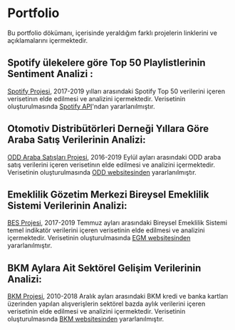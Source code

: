 # Portfolio 
Bu portfolio dökümanı, içerisinde yeraldığım farklı projelerin linklerini ve açıklamalarını içermektedir.

## Spotify ülekelere göre Top 50 Playlistlerinin Sentiment Analizi :
[Spotify Projesi](https://pjournal.github.io/mef03g-spo-R-ify/SpotifyR/EDA_Final_Report.html), 2017-2019 yılları arasındaki Spotify Top 50 verilerini içeren verisetinın elde edilmesi ve analizini içermektedir. Verisetinin oluşturulmasında [Spotify API](https://developer.spotify.com/documentation/web-api/)'ndan yararlanılmıştır.

## Otomotiv Distribütörleri Derneği Yıllara Göre Araba Satış Verilerinin Analizi:
[ODD Araba Satışları Projesi](https://pjournal.github.io/mef03g-spo-R-ify/ODD-Group-Assignment-by-spoRify.html), 2016-2019 Eylül ayları arasındaki ODD araba satış verilerini içeren verisetinın elde edilmesi ve analizini içermektedir. Verisetinin oluşturulmasında [ODD websitesinden](http://www.odd.org.tr/web_2837_1/neuralnetwork.aspx?type=36) yararlanılmıştır.

## Emeklilik Gözetim Merkezi Bireysel Emeklilik Sistemi Verilerinin Analizi:
[BES Projesi](https://pjournal.github.io/mef03g-spo-R-ify/BES_Assignment.html), 2017-2019 Temmuz ayları arasındaki Bireysel Emeklilik Sistemi temel indikatör verilerini içeren verisetinin elde edilmesi ve analizini içermektedir. Verisetinin oluşturulmasında [EGM websitesinden](https://www.egm.org.tr/bilgi-merkezi/istatistikler/) yararlanılmıştır.

## BKM Aylara Ait Sektörel Gelişim Verilerinin Analizi:
[BKM Projesi](https://pjournal.github.io/mef03g-spo-R-ify/BES_Assignment.html), 2010-2018 Aralık ayları arasındaki BKM kredi ve banka kartları üzerinden yapılan alışverişlerin sektörel bazda aylık verilerini içeren verisetinin elde edilmesi ve analizini içermektedir. Verisetinin oluşturulmasında [BKM websitesinden](https://bkm.com.tr/secilen-aya-ait-sektorel-gelisim/?filter_year=2019&filter_month=1&List=Listele) yararlanılmıştır.



